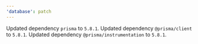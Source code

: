 ```yaml
---
'database': patch
---
```


Updated dependency `prisma` to `5.8.1`.
Updated dependency `@prisma/client` to `5.8.1`.
Updated dependency `@prisma/instrumentation` to `5.8.1`.
